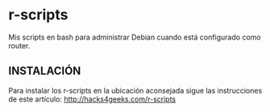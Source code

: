 # r-scripts
Mis scripts en bash para administrar Debian cuando está configurado como router.

## INSTALACIÓN

Para instalar los r-scripts en la ubicación aconsejada sigue las instrucciones de este artículo: http://hacks4geeks.com/r-scripts

